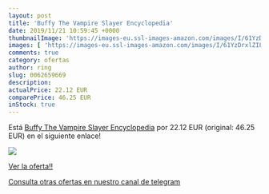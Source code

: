 ```yaml
---
layout: post
title: 'Buffy The Vampire Slayer Encyclopedia'
date: 2019/11/21 10:59:45 +0000
thumbnailImage: 'https://images-eu.ssl-images-amazon.com/images/I/61YzDrxlZIL._SL200_.jpg'
images: [ 'https://images-eu.ssl-images-amazon.com/images/I/61YzDrxlZIL._SL200_.jpg' ]
comments: true
category: ofertas
author: ring
slug: 0062659669
description:
actualPrice: 22.12 EUR
comparePrice: 46.25 EUR
inStock: true
---
```


Está [Buffy The Vampire Slayer Encyclopedia](https://www.amazon.com/dp/0062659669/?tag=redken08-20) por 22.12 EUR (original: 46.25 EUR) en el siguiente enlace!

[![](https://images-eu.ssl-images-amazon.com/images/I/61YzDrxlZIL._SL200_.jpg)](https://www.amazon.com/dp/0062659669/?tag=redken08-20)

[Ver la oferta!!](https://www.amazon.com/dp/0062659669/?tag=redken08-20)

[Consulta otras ofertas en nuestro canal de telegram](https://t.me/s/ofertas25)

